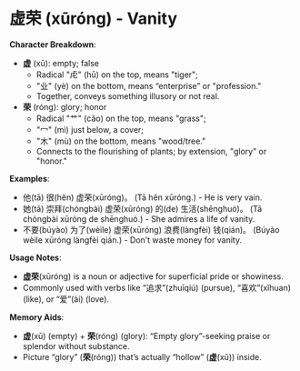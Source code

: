 # **虚荣 (xūróng) - Vanity**

**Character Breakdown**:  
- **虚** (xū): empty; false
  - Radical "虍" (hū) on the top, means "tiger";
  - "业" (yè) on the bottom, means “enterprise” or "profession."
  - Together, conveys something illusory or not real.  
- **荣** (róng): glory; honor
  - Radical "艹" (cǎo) on the top, means "grass";
  - "冖" (mì) just below, a cover;
  - "木" (mù) on the bottom, means "wood/tree."
  - Connects to the flourishing of plants; by extension, "glory" or "honor."

**Examples**:  
- 他(tā) 很(hěn) 虚荣(xūróng)。 (Tā hěn xūróng.) - He is very vain.  
- 她(tā) 崇拜(chóngbài) 虚荣(xūróng) 的(de) 生活(shēnghuó)。 (Tā chóngbài xūróng de shēnghuó.) - She admires a life of vanity.  
- 不要(búyào) 为了(wèile) 虚荣(xūróng) 浪费(làngfèi) 钱(qián)。 (Búyào wèile xūróng làngfèi qián.) - Don’t waste money for vanity.

**Usage Notes**:  
- **虚荣**(xūróng) is a noun or adjective for superficial pride or showiness.  
- Commonly used with verbs like “追求”(zhuīqiú) (pursue), “喜欢”(xǐhuan) (like), or “爱”(ài) (love).

**Memory Aids**:  
- **虚**(xū) (empty) + **荣**(róng) (glory): “Empty glory”-seeking praise or splendor without substance.  
- Picture “glory” (**荣**(róng)) that’s actually “hollow” (**虚**(xū)) inside.